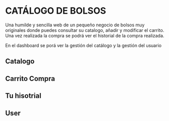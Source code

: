 # CATÁLOGO DE BOLSOS
Una humilde y sencilla web de un pequeño negocio de bolsos muy originales donde puedes consultar su catalogo, añadir y modificar el carrito. 
Una vez realizada la compra se podrá ver el historial de la compra realizada.

En el dashboard se porá ver la gestión del catálogo y la gestión del usuario

## Catalogo

## Carrito Compra

## Tu hisotrial

## User